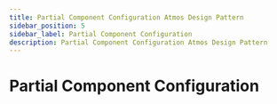 ```yaml
---
title: Partial Component Configuration Atmos Design Pattern
sidebar_position: 5
sidebar_label: Partial Component Configuration
description: Partial Component Configuration Atmos Design Pattern
---
```


# Partial Component Configuration
